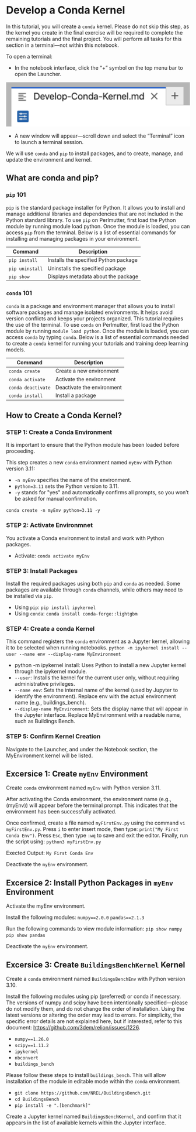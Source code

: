 # Develop a Conda Kernel

In this tutorial, you will create a `conda` kernel. Please do not skip this step, as the kernel you create in the final exercise will be required to complete the remaining tutorials and the final project. You will perform all tasks for this section in a terminal—not within this notebook.

To open a terminal:

- In the notebook interface, click the “+” symbol on the top menu bar to open the Launcher.

![Access Launcher](../../Images/Open-Launcher.png)


- A new window will appear—scroll down and select the “Terminal” icon to launch a terminal session.

We will use `conda` and `pip` to install packages, and to create, manage, and update the environment and kernel.

## What are conda and pip?

### `pip` 101

`pip` is the standard package installer for Python. It allows you to install and manage additional libraries and dependencies that are not included in the Python standard library. To use `pip` on Perlmutter, first load the Python module by running module load python. Once the module is loaded, you can access `pip` from the terminal. Below is a list of essential commands for installing and managing packages in your environment.

| Command          | Description                            |
|------------------|----------------------------------------|
| `pip install`    | Installs the specified Python package  |
| `pip uninstall`  | Uninstalls the specified package       |
| `pip show`       | Displays metadata about the package    |

### `conda` 101

`conda` is a package and environment manager that allows you to install software packages and manage isolated environments. It helps avoid version conflicts and keeps your projects organized. This tutorial requires the use of the terminal. To use `conda` on Perlmutter, first load the Python module by running `module load python`. Once the module is loaded, you can access `conda` by typing `conda`. Below is a list of essential commands needed to create a `conda` kernel for running your tutorials and training deep learning models.

| Command                       | Description                     |
|-------------------------------|---------------------------------|
| `conda create`                | Create a new environment        |
| `conda activate`              | Activate the environment        |
| `conda deactivate`            | Deactivate the environment      |
| `conda install`               | Install a package               |

## How to Create a Conda Kernel?

### STEP 1: Create a Conda Environment

It is important to ensure that the Python module has been loaded before proceeding.

This step creates a new `conda` environment named `myEnv` with Python version 3.11:
- `-n myEnv`  specifies the name of the environment.
- `python=3.11` sets the Python version to 3.11.
- `-y` stands for "yes" and automatically confirms all prompts, so you won’t be asked for manual confirmation.

`conda create -n myEnv python=3.11 -y`

### STEP 2: Activate Environmnet

You activate a Conda environment to install and work with Python packages.
- Activate: `conda activate myEnv`

### STEP 3: Install Packages

Install the required packages using both `pip` and `conda` as needed. Some packages are available through `conda` channels, while others may need to be installed via `pip`.
- Using `pip`: `pip install ipykernel`
- Using `conda`: `conda install conda-forge::lightgbm`

### STEP 4: Create a conda Kernel

This command registers the `conda` environment as a Jupyter kernel, allowing it to be selected when running notebooks.
`python -m ipykernel install --user --name env --display-name MyEnvironment`

- python -m ipykernel install: Uses Python to install a new Jupyter kernel through the ipykernel module.
- `--user`: Installs the kernel for the current user only, without requiring administrative privileges.
- `--name env`: Sets the internal name of the kernel (used by Jupyter to identify the environment). Replace env with the actual environment name (e.g., buildings_bench).
- `--display-name MyEnvironment`: Sets the display name that will appear in the Jupyter interface. Replace MyEnvironment with a readable name, such as Buildings Bench.

### STEP 5: Confirm Kernel Creation
Navigate to the Launcher, and under the Notebook section, the MyEnvironment kernel will be listed.

## Excersice 1: Create `myEnv` Environment 

Create `conda` environment named `myEnv` with Python version 3.11.

After activating the Conda environment, the environment name (e.g., (myEnv)) will appear before the terminal prompt. This indicates that the environment has been successfully activated.

Once confirmed, create a file named `myFirstEnv.py` using the command `vi myFirstEnv.py`. Press `i` to enter insert mode, then type: `print("My First Conda Env")`. Press `Esc`, then type `:wq` to save and exit the editor. Finally, run the script using: `python3 myFirstEnv.py`

Exected Output: `My First Conda Env`

Deactivate the `myEnv` environment. 

## Excersice 2: Install Python Packages in `myEnv` Environment 

Activate the myEnv environment.

Install the following modules:
`numpy==2.0.0`
`pandas==2.1.3`

Run the following commands to view module information:
`pip show numpy`
`pip show pandas`

Deactivate the `myEnv` environment.

## Excersice 3: Create `BuildingsBenchKernel` Kernel

Create a `conda` environment named `BuildingsBenchEnv` with Python version 3.10.

Install the following modules using pip (preferred) or conda if necessary. The versions of numpy and scipy have been intentionally specified—please do not modify them, and do not change the order of installation. Using the latest versions or altering the order may lead to errors. For simplicity, the specific error details are not explained here, but if interested, refer to this document: https://github.com/3dem/relion/issues/1226.
- `numpy==1.26.0`
- `scipy==1.11.2`
- `ipykernel`
- `nbconvert`
- `buildings_bench` 

Please follow these steps to install `buildings_bench`. This will allow installation of the module in editable mode within the `conda` environment.
- `git clone https://github.com/NREL/BuildingsBench.git`
- `cd BuildingsBench`
- `pip install -e ".[benchmark]"`
  
Create a Jupyter kernel named `BuildingsBenchKernel`, and confirm that it appears in the list of available kernels within the Jupyter interface.